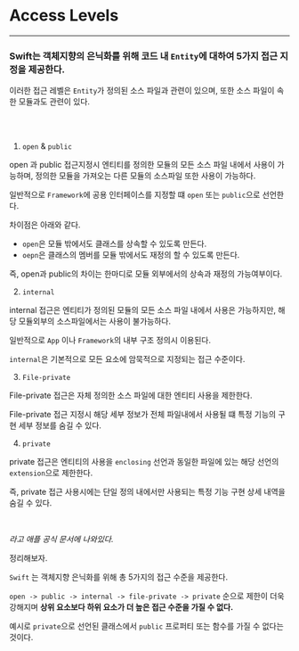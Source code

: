 # Access Levels
---

### Swift는 객체지향의 은닉화를 위해 코드 내 `Entity`에 대하여 5가지 접근 지정을 제공한다.

이러한 접근 레벨은 `Entity`가 정의된 소스 파일과 관련이 있으며, 또한 소스 파일이 속한 모듈과도 관련이 있다.

<br> <br>

1. `open` & `public`

open 과 public 접근지정시 엔티티를 정의한 모듈의 모든 소스 파일 내에서 사용이 가능하며, 정의한 모듈을 가져오는 다른 모듈의 소스파일 또한 사용이 가능하다.

일반적으로 `Framework`에 공용 인터페이스를 지정할 떄 `open` 또는 `public`으로 선언한다.

차이점은 아래와 같다.

-   `open`은 모듈 밖에서도 클래스를 상속할 수 있도록 만든다.
-   `oepn`은 클래스의 멤버를 모듈 밖에서도 재정의 할 수 있도록 만든다.

즉, open과 public의 차이는 한마디로 모듈 외부에서의 상속과 재정의 가능여부이다.

2. `internal` 

internal 접근은 엔티티가 정의된 모듈의 모든 소스 파일 내에서 사용은 가능하지만, 해당 모듈외부의 소스파일에서는 사용이 불가능하다.

일반적으로 `App` 이나 `Framework`의 내부 구조 정의시 이용된다.

`internal`은 기본적으로 모든 요소에 암묵적으로 지정되는 접근 수준이다.

3. `File-private`

File-private 접근은 자체 정의한 소스 파일에 대한 엔티티 사용을 제한한다.

File-private 접근 지정시 해당 세부 정보가 전체 파일내에서 사용될 떄 특정 기능의 구현 세부 정보를 숨길 수 있다.

4. `private`

private 접근은 엔티티의 사용을 `enclosing` 선언과 동일한 파일에 있는 해당 선언의 `extension`으로 제한한다.

즉, private 접근 사용시에는 단일 정의 내에서만 사용되는 특정 기능 구현 상세 내역을 숨길 수 있다.

<br>

_라고 애플 공식 문서에 나와있다._

정리해보자.

`Swift` 는 객체지향 은닉화를 위해 총 5가지의 접근 수준을 제공한다.

`open -> public -> internal -> file-private -> private` 순으로 제한이 더욱 강해지며 **상위 요소보다 하위 요소가 더 높은 접근 수준을 가질 수 없다.**

예시로 `private`으로 선언된 클래스에서 `public` 프로퍼티 또는 함수를 가질 수 없다는 것이다.




